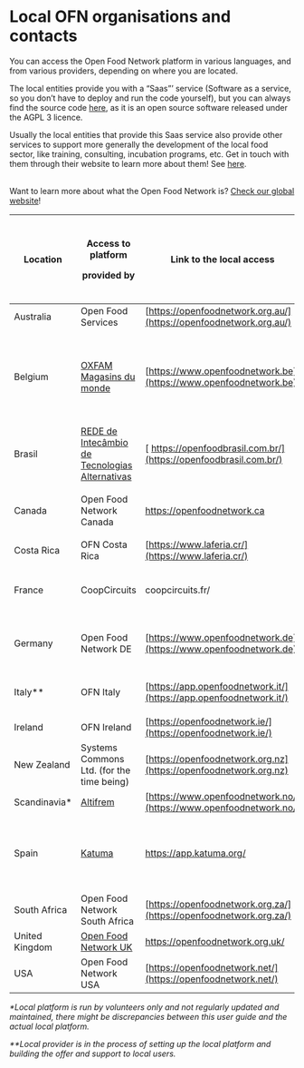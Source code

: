 # Local OFN organisations and contacts

You can access the Open Food Network platform in various languages, and from various providers, depending on where you are located.&#x20;

The local entities provide you with a “Saas”’ service (Software as a service, so you don’t have to deploy and run the code yourself), but you can always find the source code [here](https://github.com/openfoodfoundation/openfoodnetwork#boards?repos=6257856), as it is an open source software released under the AGPL 3 licence.

Usually the local entities that provide this Saas service also provide other services to support more generally the development of the local food sector, like training, consulting, incubation programs, etc. Get in touch with them through their website to learn more about them!  See [here](https://www.openfoodnetwork.org/find-your-local-open-food-network/).

\
Want to learn more about what the Open Food Network is? [Check our global website](https://www.openfoodnetwork.org/)!

| Location       | <p>Access to platform </p><p>provided by</p>                                                                             | Link to the local access                                            | <p>Languages provided </p><p>by the local platform</p> |
| -------------- | ------------------------------------------------------------------------------------------------------------------------ | ------------------------------------------------------------------- | ------------------------------------------------------ |
| Australia      | Open Food Services                                                                                                       | [https://openfoodnetwork.org.au/](https://openfoodnetwork.org.au/)  | English                                                |
| Belgium        | [OXFAM Magasins du monde](https://www.oxfammagasinsdumonde.be/acheter-equitable/open-food-network-belgium/#.XYoOOvfgo5k) | [https://www.openfoodnetwork.be](https://www.openfoodnetwork.be)    | <p>French</p><p>German</p><p>English</p><p>Deutsch</p> |
| Brasil         | [REDE de Intecâmbio de Tecnologias Alternativas](http://redemg.org.br/)                                                  | [ https://openfoodbrasil.com.br/](https://openfoodbrasil.com.br/)   | Portuguese                                             |
| Canada         | Open Food Network Canada                                                                                                 | [https://openfoodnetwork.ca ](https://openfoodnetwork.ca)           | <p>English</p><p>French</p>                            |
| Costa Rica     | OFN Costa Rica                                                                                                           | [https://www.laferia.cr/](https://www.laferia.cr/)                  | Spanish English                                        |
| France         | CoopCircuits                                                                                                             | coopcircuits.fr/                                                    | <p>French</p><p>Italian</p>                            |
| Germany        | Open Food Network DE                                                                                                     | [https://www.openfoodnetwork.de](https://www.openfoodnetwork.de)    | <p>German</p><p>English</p>                            |
| Italy\*\*      | OFN Italy                                                                                                                | [https://app.openfoodnetwork.it/](https://app.openfoodnetwork.it/)  | <p>Italian<br>English</p>                              |
| Ireland        | OFN Ireland                                                                                                              | [https://openfoodnetwork.ie/](https://openfoodnetwork.ie/)          | English                                                |
| New Zealand    | Systems Commons Ltd. (for the time being)                                                                                | [https://openfoodnetwork.org.nz](https://openfoodnetwork.org.nz)    | English                                                |
| Scandinavia\*  | [Altifrem](https://altifrem.wordpress.com/)                                                                              | [https://www.openfoodnetwork.no/](https://www.openfoodnetwork.no/)  | Norwegian Swedish                                      |
| Spain          | [Katuma](http://katuma.org/)                                                                                             | [https://app.katuma.org/ ](https://app.katuma.org/)                 | <p>Castellano</p><p>Catalan Portuguese Italian</p>     |
| South Africa   | Open Food Network South Africa                                                                                           | [https://openfoodnetwork.org.za/](https://openfoodnetwork.org.za/)  | English                                                |
| United Kingdom | [Open Food Network UK](https://about.openfoodnetwork.org.uk/)                                                            | [https://openfoodnetwork.org.uk/ ](https://openfoodnetwork.org.uk/) | English                                                |
| USA            | Open Food Network USA                                                                                                    | [https://openfoodnetwork.net/](https://openfoodnetwork.net/)        | English                                                |

_\*Local platform is run by volunteers only and not regularly updated and maintained, there might be discrepancies between this user guide and the actual local platform._

_\*\*Local provider is in the process of setting up the local platform and building the offer and support to local users._
